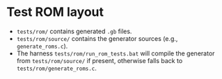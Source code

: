 # Test ROM layout

- `tests/rom/` contains generated `.gb` files.
- `tests/rom/source/` contains the generator sources (e.g., `generate_roms.c`).
- The harness `tests/rom/run_rom_tests.bat` will compile the generator from `tests/rom/source/` if present, otherwise falls back to `tests/rom/generate_roms.c`.

